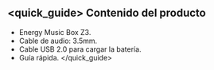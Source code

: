 ## <quick_guide> Contenido del producto

* Energy Music Box Z3.
* Cable de audio: 3.5mm.
* Cable USB 2.0 para cargar la batería.
* Guía rápida.
</quick_guide>
